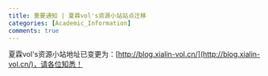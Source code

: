 ```yaml
---
title: 重要通知 | 夏霖vol's资源小站站点迁移
categories: [Academic_Information]
comments: true
---
```



夏霖vol's资源小站地址已变更为：[http://blog.xialin-vol.cn/](http://blog.xialin-vol.cn/)，请各位知悉！
